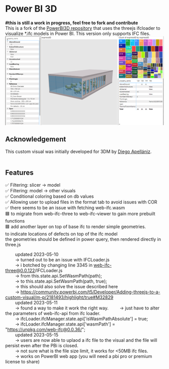 # Power BI 3D
**#this is still a work in progress, feel free to fork and contribute**
<br>
This is a fork of the [PowerBI3D repository](https://github.com/diego-apellaniz/PowerBI3D) that uses the threejs ifcloader to visualize *.ifc models in Power BI.
This version only supports IFC files.
![image](pbi_ifc_demo.png)


## Acknowledgement
This custom visual was initially developed for 3DM by [Diego Apellániz](https://github.com/diego-apellaniz/PowerBI3D).<br/> <br/> 

## Features
✅ Filtering: slicer -> model  
✅ Filtering: model -> other visuals  
✅ Conditional coloring based on db values  
✅ Allowing user to upload files in the format tab to avoid issues with COR  
✅ there seems to be an issue with fetching web-ifc.wasm  
🟦 to migrate from web-ifc-three to web-ifc-viewer to gain more prebuilt functions  
🟦 add another layer on top of base ifc to render simple geometries.  
    to indicate locations of defects on top of the ifc model   
    the geometries should be defined in power query, then rendered directly in three.js
  
  
&nbsp;&nbsp;&nbsp;&nbsp;&nbsp;&nbsp;&nbsp;&nbsp;updated 2023-05-10  
&nbsp;&nbsp;&nbsp;&nbsp;&nbsp;&nbsp;&nbsp;&nbsp;-> turned out to be an issue with IFCLoader.js  
&nbsp;&nbsp;&nbsp;&nbsp;&nbsp;&nbsp;&nbsp;&nbsp;-> i botched by changing line 3345 in web-ifc-three@0.0.122/IFCLoader.js  
&nbsp;&nbsp;&nbsp;&nbsp;&nbsp;&nbsp;&nbsp;&nbsp;-> from this.state.api.SetWasmPath(path);  
&nbsp;&nbsp;&nbsp;&nbsp;&nbsp;&nbsp;&nbsp;&nbsp;-> to this.state.api.SetWasmPath(path, true);  
&nbsp;&nbsp;&nbsp;&nbsp;&nbsp;&nbsp;&nbsp;&nbsp;-> this should also solve the issue described here   
&nbsp;&nbsp;&nbsp;&nbsp;&nbsp;&nbsp;&nbsp;&nbsp;-> https://community.powerbi.com/t5/Developer/Adding-threejs-to-a-custom-visual/m-p/2181493/highlight/true#M32829  
&nbsp;&nbsp;&nbsp;&nbsp;&nbsp;&nbsp;&nbsp;&nbsp;updated 2023-05-11  
&nbsp;&nbsp;&nbsp;&nbsp;&nbsp;&nbsp;&nbsp;&nbsp;-> found a way to make it work the right way. 
&nbsp;&nbsp;&nbsp;&nbsp;&nbsp;&nbsp;&nbsp;&nbsp;-> just have to alter the parameters of web-ifc-api from ifc loader.  
&nbsp;&nbsp;&nbsp;&nbsp;&nbsp;&nbsp;&nbsp;&nbsp;-> ifcLoader.ifcManager.state.api['isWasmPathAbsolute'] = true;  
&nbsp;&nbsp;&nbsp;&nbsp;&nbsp;&nbsp;&nbsp;&nbsp;-> ifcLoader.ifcManager.state.api['wasmPath'] = "https://unpkg.com/web-ifc@0.0.36/";  
&nbsp;&nbsp;&nbsp;&nbsp;&nbsp;&nbsp;&nbsp;&nbsp;updated 2023-05-15  
&nbsp;&nbsp;&nbsp;&nbsp;&nbsp;&nbsp;&nbsp;&nbsp;-> users are now able to uplaod a ifc file to the visual and the file will persist even after the PBi is closed.   
&nbsp;&nbsp;&nbsp;&nbsp;&nbsp;&nbsp;&nbsp;&nbsp;-> not sure what is the file size limit, it works for <50MB ifc files.  
&nbsp;&nbsp;&nbsp;&nbsp;&nbsp;&nbsp;&nbsp;&nbsp;-> works on PowerBI web app (you will need a pbi pro or premium license to share)  
